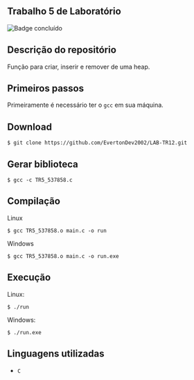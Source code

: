 ## Trabalho 5 de Laboratório
![Badge concluído](http://img.shields.io/static/v1?label=STATUS&message=CONCLUÍDO&color=GREEN&style=for-the-badge)

## Descrição do repositório
Função para criar, inserir e remover de uma heap.

## Primeiros passos
Primeiramente é necessário ter o `gcc` em sua máquina.

## Download
```
$ git clone https://github.com/EvertonDev2002/LAB-TR12.git 
```

## Gerar biblioteca
```
$ gcc -c TR5_537858.c
```

## Compilação
Linux
```
$ gcc TR5_537858.o main.c -o run
```
Windows
```
$ gcc TR5_537858.o main.c -o run.exe
```

## Execução
Linux:
```
$ ./run
```

Windows:
```
$ ./run.exe
```

## Linguagens utilizadas
- `C`
